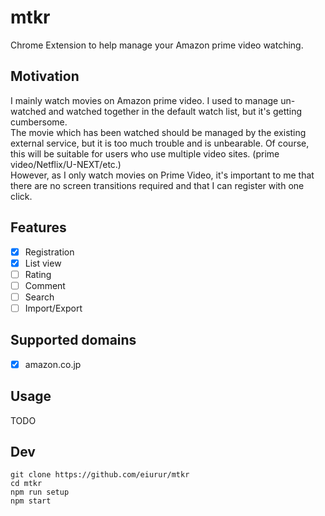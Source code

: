 # mtkr

Chrome Extension to help manage your Amazon prime video watching.

## Motivation

I mainly watch movies on Amazon prime video. I used to manage un-watched and watched together in the default watch list, but it's getting cumbersome.  
The movie which has been watched should be managed by the existing external service, but it is too much trouble and is unbearable. Of course, this will be suitable for users who use multiple video sites. (prime video/Netflix/U-NEXT/etc.)  
However, as I only watch movies on Prime Video, it's important to me that there are no screen transitions required and that I can register with one click.

## Features

- [x] Registration
- [x] List view
- [ ] Rating
- [ ] Comment
- [ ] Search
- [ ] Import/Export

## Supported domains

- [x] amazon.co.jp

## Usage

TODO

## Dev

    git clone https://github.com/eiurur/mtkr
    cd mtkr
    npm run setup
    npm start

